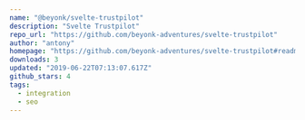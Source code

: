 ```yaml
---
name: "@beyonk/svelte-trustpilot"
description: "Svelte Trustpilot"
repo_url: "https://github.com/beyonk-adventures/svelte-trustpilot"
author: "antony"
homepage: "https://github.com/beyonk-adventures/svelte-trustpilot#readme"
downloads: 3
updated: "2019-06-22T07:13:07.617Z"
github_stars: 4
tags: 
  - integration
  - seo
---
```

